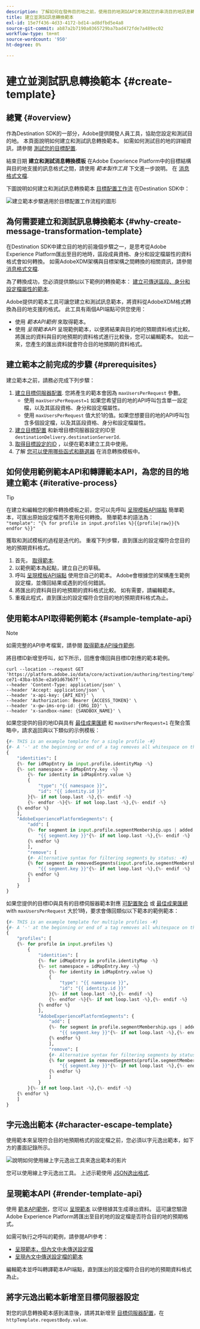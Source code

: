 ```yaml
---
description: 了解如何在發佈目的地之前，使用目的地測試API來測試您的串流目的地訊息轉換範本。
title: 建立並測試訊息轉換範本
exl-id: 15e7f436-4d33-4172-bd14-ad8dfbd5e4a8
source-git-commit: ab87a2b7190a0365729ba7bad472fde7a489ec02
workflow-type: tm+mt
source-wordcount: '950'
ht-degree: 0%

---
```



# 建立並測試訊息轉換範本 {#create-template}

## 總覽 {#overview}

作為Destination SDK的一部分，Adobe提供開發人員工具，協助您設定和測試目的地。 本頁面說明如何建立和測試訊息轉換範本。 如需如何測試目的地的詳細資訊，請參閱 [測試您的目標配置](streaming-destination-testing-overview.md).

結束日期 **建立和測試消息轉換模板** 在Adobe Experience Platform中的目標結構與目的地支援的訊息格式之間，請使用 *範本製作工具* 下文進一步說明。  在 [消息格式文檔](../../functionality/destination-server/message-format.md#using-templating).

下圖說明如何建立和測試訊息轉換範本 [目標配置工作流](../../guides/configure-destination-instructions.md) 在Destination SDK中：

![建立範本步驟適用於目標配置工作流程的圖形](../../assets/testing-api/create-template-step.png)

## 為何需要建立和測試訊息轉換範本 {#why-create-message-transformation-template}

在Destination SDK中建立目的地的前幾個步驟之一，是思考從Adobe Experience Platform匯出至目的地時，區段成員資格、身分和設定檔屬性的資料格式會如何轉換。 如需AdobeXDM架構與目標架構之間轉換的相關資訊，請參閱 [消息格式文檔](../../functionality/destination-server/message-format.md#using-templating).

為了轉換成功，您必須提供類似以下範例的轉換範本： [建立可傳送區段、身分和設定檔屬性的範本](../../functionality/destination-server/message-format.md#segments-identities-attributes).

Adobe提供的範本工具可讓您建立和測試訊息範本，將資料從AdobeXDM格式轉換為目的地支援的格式。 此工具有兩個API端點可供您使用：

* 使用 *範本API範例* 來取得範本。
* 使用 *呈現範本API* 呈現範例範本，以便將結果與目的地的預期資料格式比較。 將匯出的資料與目的地預期的資料格式進行比較後，您可以編輯範本。 如此一來，您產生的匯出資料就會符合目的地預期的資料格式。

## 建立範本之前完成的步驟 {#prerequisites}

建立範本之前，請務必完成下列步驟：

1. [建立目標伺服器配置](../../authoring-api/destination-server/create-destination-server.md). 您將產生的範本會因為 `maxUsersPerRequest` 參數。
   * 使用 `maxUsersPerRequest=1` 如果您希望目的地的API呼叫包含單一設定檔，以及其區段資格、身分和設定檔屬性。
   * 使用 `maxUsersPerRequest` 值大於1的值。如果您想要目的地的API呼叫包含多個設定檔，以及其區段資格、身分和設定檔屬性。
2. [建立目標配置](../../authoring-api/destination-configuration/create-destination-configuration.md) 和新增目標伺服器設定的ID至 `destinationDelivery.destinationServerId`.
3. [取得目標設定的ID](../../authoring-api/destination-configuration/retrieve-destination-configuration.md) ，以便在範本建立工具中使用。
4. 了解 [您可以使用哪些函式和篩選器](../../functionality/destination-server/supported-functions.md) 在消息轉換模板中。

## 如何使用範例範本API和轉譯範本API，為您的目的地建立範本 {#iterative-process}

>[!TIP]
>
>在建立和編輯您的郵件轉換模板之前，您可以先呼叫 [呈現模板API端點](../../testing-api/streaming-destinations/render-template-api.md#render-exported-data) 簡單範本，可匯出原始設定檔而不套用任何轉換。 簡單範本的語法為： <br> `"template": "{% for profile in input.profiles %}{{profile|raw}}{% endfor %}}"`

獲取和測試模板的過程是迭代的。 重複下列步驟，直到匯出的設定檔符合您目的地的預期資料格式。

1. 首先， [取得範本](../../testing-api/streaming-destinations/create-template.md#sample-template-api).
2. 以範例範本為起點，建立自己的草稿。
3. 呼叫 [呈現模板API端點](../../testing-api/streaming-destinations/create-template.md#render-template-api) 使用您自己的範本。 Adobe會根據您的架構產生範例設定檔，並傳回結果或遇到的任何錯誤。
4. 將匯出的資料與目的地預期的資料格式比較。 如有需要，請編輯範本。
5. 重複此程式，直到匯出的設定檔符合您目的地的預期資料格式為止。

## 使用範本API取得範例範本 {#sample-template-api}

>[!NOTE]
>
>如需完整的API參考檔案，請參閱 [取得範本API操作範例](../../testing-api/streaming-destinations/sample-template-api.md).

將目標ID新增至呼叫，如下所示，回應會傳回與目標ID對應的範本範例。

```shell
curl --location --request GET 'https://platform.adobe.io/data/core/activation/authoring/testing/template/sample/5114d758-ce71-43ba-b53e-e2a91d67b67f' \
--header 'Content-Type: application/json' \
--header 'Accept: application/json' \
--header 'x-api-key: {API_KEY}' \
--header 'Authorization: Bearer {ACCESS_TOKEN}' \
--header 'x-gw-ims-org-id: {ORG_ID}' \
--header 'x-sandbox-name: {SANDBOX_NAME}' \
```

如果您提供的目的地ID與具有 [最佳成果匯總](../../functionality/destination-configuration/aggregation-policy.md#best-effort-aggregation) 和 `maxUsersPerRequest=1` 在聚合策略中，請求返回與以下類似的示例模板：

```python
{#- THIS is an example template for a single profile -#}
{#- A '-' at the beginning or end of a tag removes all whitespace on that side of the tag. -#}
{
    "identities": [
    {%- for idMapEntry in input.profile.identityMap -%}
    {%- set namespace = idMapEntry.key -%}
        {%- for identity in idMapEntry.value %}
        {
            "type": "{{ namespace }}",
            "id": "{{ identity.id }}"
        }{%- if not loop.last -%},{%- endif -%}
        {%- endfor -%}{%- if not loop.last -%},{%- endif -%}
    {% endfor %}
    ],
    "AdobeExperiencePlatformSegments": {
        "add": [
        {%- for segment in input.profile.segmentMembership.ups | added %}
            "{{ segment.key }}"{%- if not loop.last -%},{%- endif -%}
        {% endfor %}
        ],
        "remove": [
        {#- Alternative syntax for filtering segments by status: -#}
        {% for segment in removedSegments(input.profile.segmentMembership.ups) %}
            "{{ segment.key }}"{%- if not loop.last -%},{%- endif -%}
        {% endfor %}
        ]
    }
}
```

如果您提供的目標ID與具有的目標伺服器範本對應 [可配置聚合](../../functionality/destination-configuration/aggregation-policy.md#configurable-aggregation) 或 [最佳成果匯總](../../functionality/destination-configuration/aggregation-policy.md#best-effort-aggregation) with `maxUsersPerRequest` 大於1時，要求會傳回類似以下範本的範例範本：

```python
{#- THIS is an example template for multiple profiles -#}
{#- A '-' at the beginning or end of a tag removes all whitespace on that side of the tag. -#}
{
    "profiles": [
    {%- for profile in input.profiles %}
        {
            "identities": [
            {%- for idMapEntry in profile.identityMap -%}
            {%- set namespace = idMapEntry.key -%}
                {%- for identity in idMapEntry.value %}
                {
                    "type": "{{ namespace }}",
                    "id": "{{ identity.id }}"
                }{%- if not loop.last -%},{%- endif -%}
                {%- endfor -%}{%- if not loop.last -%},{%- endif -%}
            {% endfor %}
            ],
            "AdobeExperiencePlatformSegments": {
                "add": [
                {%- for segment in profile.segmentMembership.ups | added %}
                    "{{ segment.key }}"{%- if not loop.last -%},{%- endif -%}
                {% endfor %}
                ],
                "remove": [
                {#- Alternative syntax for filtering segments by status: -#}
                {% for segment in removedSegments(profile.segmentMembership.ups) %}
                    "{{ segment.key }}"{%- if not loop.last -%},{%- endif -%}
                {% endfor %}
                ]
            }
        }{%- if not loop.last -%},{%- endif -%}
    {% endfor %}
    ]
}
```

## 字元逸出範本 {#character-escape-template}

使用範本來呈現符合目的地預期格式的設定檔之前，您必須以字元逸出範本，如下方的畫面記錄所示。

![說明如何使用線上字元逸出工具來逸出範本的影片](../../assets/testing-api/escape-characters.gif)

您可以使用線上字元逸出工具。 上述示範使用 [JSON逸出格式](https://jsonformatter.org/json-escape).

## 呈現範本API {#render-template-api}

使用 [範本API範例](create-template.md#sample-template-api)，您可以 [呈現範本](render-template-api.md) 以便根據其生成導出資料。 這可讓您驗證Adobe Experience Platform將匯出至目的地的設定檔是否符合目的地的預期格式。

如需可執行之呼叫的範例，請參閱API參考：

* [呈現範本，但內文中未傳送設定檔](render-template-api.md#multiple-profiles-no-body)
* [呈現內文中傳送設定檔的範本](render-template-api.md#multiple-profiles-with-body)

編輯範本並呼叫轉譯範本API端點，直到匯出的設定檔符合目的地的預期資料格式為止。

## 將字元逸出範本新增至目標伺服器設定

對您的訊息轉換範本感到滿意後，請將其新增至 [目標伺服器配置](../../authoring-api/destination-server/create-destination-server.md)，在 `httpTemplate.requestBody.value`.
